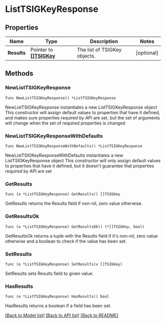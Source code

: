# ListTSIGKeyResponse

## Properties

Name | Type | Description | Notes
------------ | ------------- | ------------- | -------------
**Results** | Pointer to [**[]TSIGKey**](TSIGKey.md) | The list of TSIGKey objects. | [optional] 

## Methods

### NewListTSIGKeyResponse

`func NewListTSIGKeyResponse() *ListTSIGKeyResponse`

NewListTSIGKeyResponse instantiates a new ListTSIGKeyResponse object
This constructor will assign default values to properties that have it defined,
and makes sure properties required by API are set, but the set of arguments
will change when the set of required properties is changed

### NewListTSIGKeyResponseWithDefaults

`func NewListTSIGKeyResponseWithDefaults() *ListTSIGKeyResponse`

NewListTSIGKeyResponseWithDefaults instantiates a new ListTSIGKeyResponse object
This constructor will only assign default values to properties that have it defined,
but it doesn't guarantee that properties required by API are set

### GetResults

`func (o *ListTSIGKeyResponse) GetResults() []TSIGKey`

GetResults returns the Results field if non-nil, zero value otherwise.

### GetResultsOk

`func (o *ListTSIGKeyResponse) GetResultsOk() (*[]TSIGKey, bool)`

GetResultsOk returns a tuple with the Results field if it's non-nil, zero value otherwise
and a boolean to check if the value has been set.

### SetResults

`func (o *ListTSIGKeyResponse) SetResults(v []TSIGKey)`

SetResults sets Results field to given value.

### HasResults

`func (o *ListTSIGKeyResponse) HasResults() bool`

HasResults returns a boolean if a field has been set.


[[Back to Model list]](../README.md#documentation-for-models) [[Back to API list]](../README.md#documentation-for-api-endpoints) [[Back to README]](../README.md)


